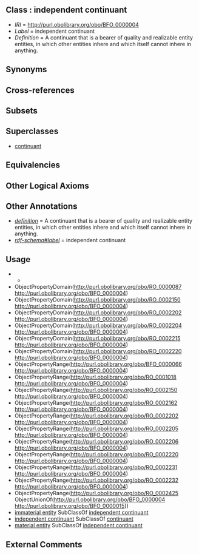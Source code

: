 
## Class : independent continuant

 * *IRI* = http://purl.obolibrary.org/obo/BFO_0000004
 * *Label* = independent continuant
 * *Definition* = A continuant that is a bearer of quality and realizable entity entities, in which other entities inhere and which itself cannot inhere in anything.

## Synonyms


## Cross-references


## Subsets


## Superclasses

 * [continuant](../../BFO/02/BFO_0000002.md)

## Equivalencies


## Other Logical Axioms


## Other Annotations

 * *[definition](../../IAO/15/IAO_0000115.md)* = A continuant that is a bearer of quality and realizable entity entities, in which other entities inhere and which itself cannot inhere in anything.
 * *[rdf-schema#label](../../el/rdf-schema#label.md)* = independent continuant

## Usage

 * -
 * ObjectPropertyDomain(<http://purl.obolibrary.org/obo/RO_0000087> <http://purl.obolibrary.org/obo/BFO_0000004>)
 * ObjectPropertyDomain(<http://purl.obolibrary.org/obo/RO_0002150> <http://purl.obolibrary.org/obo/BFO_0000004>)
 * ObjectPropertyDomain(<http://purl.obolibrary.org/obo/RO_0002202> <http://purl.obolibrary.org/obo/BFO_0000004>)
 * ObjectPropertyDomain(<http://purl.obolibrary.org/obo/RO_0002204> <http://purl.obolibrary.org/obo/BFO_0000004>)
 * ObjectPropertyDomain(<http://purl.obolibrary.org/obo/RO_0002215> <http://purl.obolibrary.org/obo/BFO_0000004>)
 * ObjectPropertyDomain(<http://purl.obolibrary.org/obo/RO_0002220> <http://purl.obolibrary.org/obo/BFO_0000004>)
 * ObjectPropertyRange(<http://purl.obolibrary.org/obo/BFO_0000066> <http://purl.obolibrary.org/obo/BFO_0000004>)
 * ObjectPropertyRange(<http://purl.obolibrary.org/obo/RO_0001018> <http://purl.obolibrary.org/obo/BFO_0000004>)
 * ObjectPropertyRange(<http://purl.obolibrary.org/obo/RO_0002150> <http://purl.obolibrary.org/obo/BFO_0000004>)
 * ObjectPropertyRange(<http://purl.obolibrary.org/obo/RO_0002162> <http://purl.obolibrary.org/obo/BFO_0000004>)
 * ObjectPropertyRange(<http://purl.obolibrary.org/obo/RO_0002202> <http://purl.obolibrary.org/obo/BFO_0000004>)
 * ObjectPropertyRange(<http://purl.obolibrary.org/obo/RO_0002205> <http://purl.obolibrary.org/obo/BFO_0000004>)
 * ObjectPropertyRange(<http://purl.obolibrary.org/obo/RO_0002206> <http://purl.obolibrary.org/obo/BFO_0000004>)
 * ObjectPropertyRange(<http://purl.obolibrary.org/obo/RO_0002220> <http://purl.obolibrary.org/obo/BFO_0000004>)
 * ObjectPropertyRange(<http://purl.obolibrary.org/obo/RO_0002231> <http://purl.obolibrary.org/obo/BFO_0000004>)
 * ObjectPropertyRange(<http://purl.obolibrary.org/obo/RO_0002232> <http://purl.obolibrary.org/obo/BFO_0000004>)
 * ObjectPropertyRange(<http://purl.obolibrary.org/obo/RO_0002425> ObjectUnionOf(<http://purl.obolibrary.org/obo/BFO_0000004> <http://purl.obolibrary.org/obo/BFO_0000015>))
 * [immaterial entity](../../BFO/41/BFO_0000141.md) SubClassOf [independent continuant](../../BFO/04/BFO_0000004.md)
 * [independent continuant](../../BFO/04/BFO_0000004.md) SubClassOf [continuant](../../BFO/02/BFO_0000002.md)
 * [material entity](../../BFO/40/BFO_0000040.md) SubClassOf [independent continuant](../../BFO/04/BFO_0000004.md)

## External Comments

